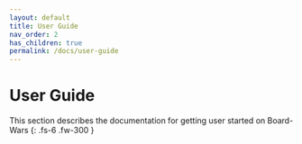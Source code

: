 ```yaml
---
layout: default
title: User Guide
nav_order: 2
has_children: true
permalink: /docs/user-guide
---
```


# User Guide

This section describes the documentation for getting user started on Board-Wars
{: .fs-6 .fw-300 }

